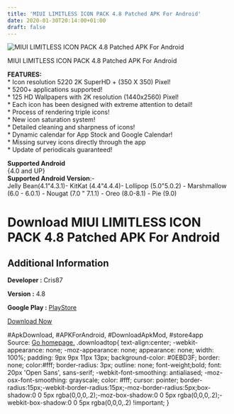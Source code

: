 ```yaml
---
title: 'MIUI LIMITLESS ICON PACK 4.8 Patched APK For Android'
date: 2020-01-30T20:14:00+01:00
draft: false
---
```


![MIUI LIMITLESS ICON PACK 4.8 Patched APK For Android](https://i0.wp.com/apkhome.net/wp-content/uploads/2020/01/MIUI-LIMITLESS-ICON-PACK-4.8-Patched.png "MIUI LIMITLESS ICON PACK 4.8 Patched APK For Android")

  

MIUI LIMITLESS ICON PACK 4.8 Patched APK For Android

**FEATURES:**  
\* Icon resolution 5220 2K SuperHD + (350 X 350) Pixel!  
\* 5200+ applications supported!  
\* 125 HD Wallpapers with 2K resolution (1440x2560) Pixel!  
\* Each icon has been designed with extreme attention to detail!  
\* Process of rendering triple icons!  
\* New icon saturation system!  
\* Detailed cleaning and sharpness of icons!  
\* Dynamic calendar for App Stock and Google Calendar!  
\* Missing survey icons directly through the app  
\* Update of periodicals guaranteed!

**Supported Android**  
{4.0 and UP}  
**Supported Android Version**:-  
Jelly Bean(4.1"4.3.1)- KitKat (4.4"4.4.4)- Lollipop (5.0"5.0.2) - Marshmallow (6.0 - 6.0.1) - Nougat (7.0 " 7.1.1) - Oreo (8.0-8.1) - Pie (9.0)

Download MIUI LIMITLESS ICON PACK 4.8 Patched APK For Android
=============================================================

Additional Information
----------------------

**Developer :** Cris87

**Version :** 4.8

**Google Play :** [PlayStore](https://play.google.com/store/apps/details?id=com.cris87.limitless)

  

[Download Now](https://store4app.co/post/miui-limitless-icon-pack-4-8-patched-apk-for-android_1580407219)

  
#ApkDownload, #APKForAndroid, #DownloadApkMod, #store4app  
Source: [Go homepage.](https://store4app.co/post/miui-limitless-icon-pack-4-8-patched-apk-for-android_1580407219) .downloadtop{ text-align:center; -webkit-appearance: none; -moz-appearance: none; appearance: none; width: 100%; padding: 9px 9px 11px 13px; background-color: #0EBD3F; border: none; color:#fff; border-radius: 3px; outline: none; font-weight;bold; font: 20px 'Open Sans', sans-serif; -webkit-font-smoothing: antialiased; -moz-osx-font-smoothing: grayscale; color: #fff; cursor: pointer; border-radius:15px;-webkit-border-radius:15px;-moz-border-radius:5px;box-shadow:0 0 5px rgba(0,0,0,.2);-moz-box-shadow:0 0 5px rgba(0,0,0,.2);-webkit-box-shadow:0 0 5px rgba(0,0,0,.2) !important; }